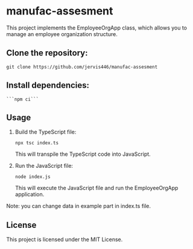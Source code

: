 # manufac-assesment

This project implements the EmployeeOrgApp class, which allows you to manage an employee organization structure.

## Clone the repository:
   ```git clone https://github.com/jervis446/manufac-assesment```

## Install dependencies:

    ```npm ci```

## Usage

1. Build the TypeScript file:

    ```npx tsc index.ts```

    This will transpile the TypeScript code into JavaScript.

2. Run the JavaScript file:

    ```node index.js```

    This will execute the JavaScript file and run the EmployeeOrgApp application.

Note: you can change data in example part in index.ts file.

## License
This project is licensed under the MIT License.
